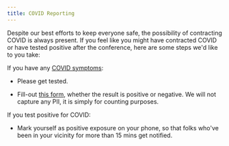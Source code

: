 ```yaml
---
title: COVID Reporting
---
```

Despite our best efforts to keep everyone safe, the possibility of contracting COVID is always present. If you feel like you might have contracted COVID or have tested positive after the conference, here are some steps we'd like to you take:

If you have any [COVID symptoms](https://www.cdc.gov/coronavirus/2019-ncov/symptoms-testing/coronavirus-self-checker.html?s_cid=ccbot_004#cdc-chat-bot-open):

- Please get tested.

- Fill-out [this form](https://airtable.com/shrYkhHAxzQpsBCI0), whether the result is positive or negative. We will not capture any PII, it is simply for counting purposes.

If you test positive for COVID:

- Mark yourself as positive exposure on your phone, so that folks who've been in your vicinity for more than 15 mins get notified.
